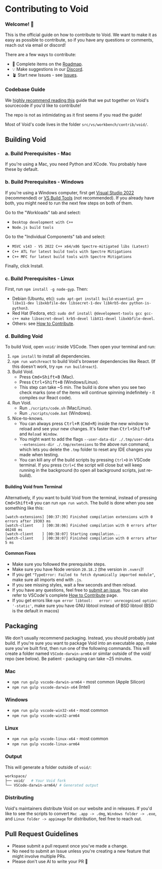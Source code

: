# Contributing to Void
### Welcome! 👋
This is the official guide on how to contribute to Void. We want to make it as easy as possible to contribute, so if you have any questions or comments, reach out via email or discord!

There are a few ways to contribute:

- 💫 Complete items on the [Roadmap](https://github.com/orgs/voideditor/projects/2).
- 💡 Make suggestions in our [Discord](https://discord.gg/RSNjgaugJs).
- 🪴 Start new Issues - see [Issues](https://github.com/voideditor/void/issues).



### Codebase Guide

We [highly recommend reading this](https://github.com/voideditor/void/edit/main/VOID_USEFUL_LINKS.md) guide that we put together on Void's sourcecode if you'd like to contribute!

The repo is not as intimidating as it first seems if you read the guide!

Most of Void's code lives in the folder `src/vs/workbench/contrib/void/`.




## Building Void

### a. Build Prerequisites - Mac

If you're using a Mac, you need Python and XCode. You probably have these by default.

### b. Build Prerequisites - Windows

If you're using a Windows computer, first get [Visual Studio 2022](https://visualstudio.microsoft.com/thank-you-downloading-visual-studio/?sku=Community) (recommended) or [VS Build Tools](https://visualstudio.microsoft.com/thank-you-downloading-visual-studio/?sku=BuildTools) (not recommended). If you already have both, you might need to run the next few steps on both of them.

Go to the "Workloads" tab and select:
- `Desktop development with C++`
- `Node.js build tools`

Go to the "Individual Components" tab and select:
- `MSVC v143 - VS 2022 C++ x64/x86 Spectre-mitigated libs (Latest)`
- `C++ ATL for latest build tools with Spectre Mitigations`
- `C++ MFC for latest build tools with Spectre Mitigations`

Finally, click Install.

### c. Build Prerequisites - Linux

First, run `npm install -g node-gyp`. Then:

- Debian (Ubuntu, etc): `sudo apt-get install build-essential g++ libx11-dev libxkbfile-dev libsecret-1-dev libkrb5-dev python-is-python3`.
- Red Hat (Fedora, etc): `sudo dnf install @development-tools gcc gcc-c++ make libsecret-devel krb5-devel libX11-devel libxkbfile-devel`.
- Others: see [How to Contribute](https://github.com/microsoft/vscode/wiki/How-to-Contribute).

### d. Building Void

To build Void, open `void/` inside VSCode. Then open your terminal and run:

1. `npm install` to install all dependencies.
2. `npm run watchreact` to build Void's browser dependencies like React. (If this doesn't work, try `npm run buildreact`).
3. Build Void.
	 - Press <kbd>Cmd+Shift+B</kbd> (Mac).
   - Press <kbd>Ctrl+Shift+B</kbd> (Windows/Linux).
   - This step can take ~5 min. The build is done when you see two check marks (one of the items will continue spinning indefinitely - it compiles our React code).
4. Run Void.
   - Run `./scripts/code.sh` (Mac/Linux).
   - Run `./scripts/code.bat` (Windows).
6. Nice-to-knows.
   - You can always press <kbd>Ctrl+R</kbd> (<kbd>Cmd+R</kbd>) inside the new window to reload and see your new changes. It's faster than <kbd>Ctrl+Shift+P</kbd> and `Reload Window`.
   - You might want to add the flags `--user-data-dir ./.tmp/user-data --extensions-dir ./.tmp/extensions` to the above run command, which lets you delete the `.tmp` folder to reset any IDE changes you made when testing.
	- You can kill any of the build scripts by pressing `Ctrl+D` in VSCode terminal. If you press `Ctrl+C` the script will close but will keep running in the background (to open all background scripts, just re-build).

#### Building Void from Terminal

Alternatively, if you want to build Void from the terminal, instead of pressing <kbd>Cmd+Shift+B</kbd> you can run `npm run watch`. The build is done when you see something like this:

```
[watch-extensions] [00:37:39] Finished compilation extensions with 0 errors after 19303 ms
[watch-client    ] [00:38:06] Finished compilation with 0 errors after 46248 ms
[watch-client    ] [00:38:07] Starting compilation...
[watch-client    ] [00:38:07] Finished compilation with 0 errors after 5 ms
```



#### Common Fixes

- Make sure you followed the prerequisite steps.
- Make sure you have Node version `20.18.2` (the version in `.nvmrc`)!
- If you get `"TypeError: Failed to fetch dynamically imported module"`, make sure all imports end with `.js`.
- If you see missing styles, wait a few seconds and then reload.
- If you have any questions, feel free to [submit an issue](https://github.com/voideditor/void/issues/new). You can also refer to VSCode's complete [How to Contribute](https://github.com/microsoft/vscode/wiki/How-to-Contribute) page.
- If you get errors like `npm error libtool:   error: unrecognised option: '-static'`, make sure you have GNU libtool instead of BSD libtool (BSD is the default in macos)


## Packaging

We don't usually recommend packaging. Instead, you should probably just build. If you're sure you want to package Void into an executable app, make sure you've built first, then run one of the following commands. This will create a folder named `VSCode-darwin-arm64` or similar outside of the void/ repo (see below). Be patient - packaging can take ~25 minutes.


### Mac
- `npm run gulp vscode-darwin-arm64` - most common (Apple Silicon)
- `npm run gulp vscode-darwin-x64` (Intel)

### Windows
- `npm run gulp vscode-win32-x64` - most common
- `npm run gulp vscode-win32-arm64`

### Linux
- `npm run gulp vscode-linux-x64` - most common
- `npm run gulp vscode-linux-arm64`


### Output

This will generate a folder outside of `void/`:
```bash
workspace/
├── void/   # Your Void fork
└── VSCode-darwin-arm64/ # Generated output
```

### Distributing
Void's maintainers distribute Void on our website and in releases. If you'd like to see the scripts to convert `Mac .app -> .dmg`, `Windows folder -> .exe`, and `Linux folder -> appimage` for distribution, feel free to reach out.

## Pull Request Guidelines


- Please submit a pull request once you've made a change.
- No need to submit an Issue unless you're creating a new feature that might involve multiple PRs.
- Please don't use AI to write your PR 🙂





<!--
# Relevant files

We keep track of all the files we've changed with Void so it's easy to rebase:

Edit: far too many changes to track... this is old

- README.md
- CONTRIBUTING.md
- VOID_USEFUL_LINKS.md
- product.json
- package.json

- src/vs/workbench/api/common/{extHost.api.impl.ts | extHostApiCommands.ts}
- src/vs/workbench/workbench.common.main.ts
- src/vs/workbench/contrib/void/\*
- extensions/void/\*

- .github/\*
- .vscode/settings/\*
- .eslintrc.json
- build/hygiene.js
- build/lib/i18n.resources.json
- build/npm/dirs.js

- vscode.proposed.editorInsets.d.ts - not modified, but code copied

-->

